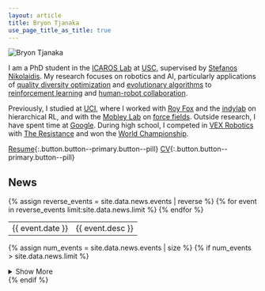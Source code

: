 ```yaml
---
layout: article
title: Bryon Tjanaka
use_page_title_as_title: true
---
```


<!-- Biography -->

<div class="card profile-pic">
  <div class="card__image">
    <img class="image" alt="Bryon Tjanaka" src="/assets/img/btjanaka.png"/>
  </div>
</div>

I am a PhD student in the [ICAROS Lab](http://icaros.usc.edu) at
[USC](https://www.usc.edu/), supervised by
[Stefanos Nikolaidis](https://stefanosnikolaidis.net). My research focuses on
robotics and AI, particularly applications of
[quality diversity optimization](https://quality-diversity.github.io) and
[evolutionary algorithms](https://en.wikipedia.org/wiki/Evolutionary_algorithm)
to
[reinforcement learning](https://en.wikipedia.org/wiki/Human-robot_collaboration)
and
[human-robot collaboration](https://en.wikipedia.org/wiki/Human-robot_collaboration).

Previously, I studied at [UCI](https://uci.edu/), where I worked with
[Roy Fox](https://royf.org/) and the [indylab](https://indylab.org/) on
hierarchical RL, and with the [Mobley Lab](https://mobleylab.org/) on
[force fields](<https://en.wikipedia.org/wiki/Force_field_(chemistry)>). Outside
research, I have spent time at [Google](https://google.com). During high school,
I competed in
[VEX Robotics](https://en.wikipedia.org/wiki/VEX_Robotics_Competition) with
[The Resistance](/resistance) and won the
[World Championship](https://www.robotevents.com/robot-competitions/vex-robotics-competition/RE-VRC-17-4887.html).

[<i class="far fa-file-alt"></i> Resume](/btjanaka-resume.pdf){:.button.button--primary.button--pill}
[<i class="far fa-file-alt"></i> CV](/btjanaka-cv.pdf){:.button.button--primary.button--pill}

<!-- News -->

<div class="news-section">
  <h2>News</h2>

  <table class="news">
    {% assign reverse_events = site.data.news.events | reverse %}
    {% for event in reverse_events limit:site.data.news.limit %}
      <tr>
        <td class="date">{{ event.date }}</td>
        <td class="desc">{{ event.desc }}</td>
      </tr>
    {% endfor %}
  </table>

{% assign num_events = site.data.news.events | size %}
{% if num_events > site.data.news.limit %}

  <details class="show-more">
    <summary>Show More</summary>
    <table class="news">
      {% assign reverse_events = site.data.news.events | reverse %}
      {% for event in reverse_events offset:site.data.news.limit %}
        <tr>
          <td class="date">{{ event.date }}</td>
          <td class="desc">{{ event.desc }}</td>
        </tr>
      {% endfor %}
    </table>
  </details>
  {% endif %}
</div>

<!-- Konami Code -->
<script type="text/javascript" src="/assets/js/konami.js"></script>
<script>let konami = new Konami("https://art.btjanaka.net");</script>
